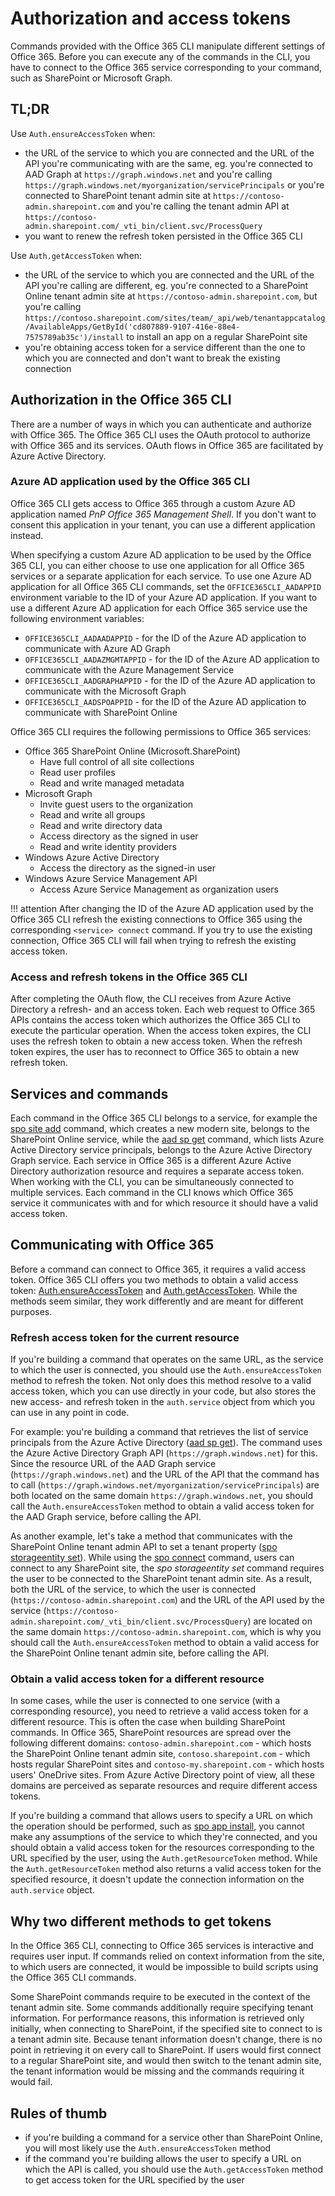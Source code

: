 # Authorization and access tokens

Commands provided with the Office 365 CLI manipulate different settings of Office 365. Before you can execute any of the commands in the CLI, you have to connect to the Office 365 service corresponding to your command, such as SharePoint or Microsoft Graph.

## TL;DR

Use `Auth.ensureAccessToken` when:

- the URL of the service to which you are connected and the URL of the API you're communicating with are the same, eg. you're connected to AAD Graph at `https://graph.windows.net` and you're calling `https://graph.windows.net/myorganization/servicePrincipals` or you're connected to SharePoint tenant admin site at `https://contoso-admin.sharepoint.com` and you're calling the tenant admin API at `https://contoso-admin.sharepoint.com/_vti_bin/client.svc/ProcessQuery`
- you want to renew the refresh token persisted in the Office 365 CLI

Use `Auth.getAccessToken` when:

- the URL of the service to which you are connected and the URL of the API you're calling are different, eg. you're connected to a SharePoint Online tenant admin site at `https://contoso-admin.sharepoint.com`, but you're calling `https://contoso.sharepoint.com/sites/team/_api/web/tenantappcatalog/AvailableApps/GetById('cd807889-9107-416e-88e4-7575789ab35c')/install` to install an app on a regular SharePoint site
- you're obtaining access token for a service different than the one to which you are connected and don't want to break the existing connection

## Authorization in the Office 365 CLI

There are a number of ways in which you can authenticate and authorize with Office 365. The Office 365 CLI uses the OAuth protocol to authorize with Office 365 and its services. OAuth flows in Office 365 are facilitated by Azure Active Directory.

### Azure AD application used by the Office 365 CLI

Office 365 CLI gets access to Office 365 through a custom Azure AD application named _PnP Office 365 Management Shell_. If you don't want to consent this application in your tenant, you can use a different application instead.

When specifying a custom Azure AD application to be used by the Office 365 CLI, you can either choose to use one application for all Office 365 services or a separate application for each service. To use one Azure AD application for all Office 365 CLI commands, set the `OFFICE365CLI_AADAPPID` environment variable to the ID of your Azure AD application. If you want to use a different Azure AD application for each Office 365 service use the following environment variables:

- `OFFICE365CLI_AADAADAPPID` - for the ID of the Azure AD application to communicate with Azure AD Graph
- `OFFICE365CLI_AADAZMGMTAPPID` - for the ID of the Azure AD application to communicate with the Azure Management Service
- `OFFICE365CLI_AADGRAPHAPPID` - for the ID of the Azure AD application to communicate with the Microsoft Graph
- `OFFICE365CLI_AADSPOAPPID` - for the ID of the Azure AD application to communicate with SharePoint Online

Office 365 CLI requires the following permissions to Office 365 services:

- Office 365 SharePoint Online (Microsoft.SharePoint)
    - Have full control of all site collections
    - Read user profiles
    - Read and write managed metadata
- Microsoft Graph
    - Invite guest users to the organization
    - Read and write all groups
    - Read and write directory data
    - Access directory as the signed in user
    - Read and write identity providers
- Windows Azure Active Directory
    - Access the directory as the signed-in user
- Windows Azure Service Management API
    - Access Azure Service Management as organization users

!!! attention
    After changing the ID of the Azure AD application used by the Office 365 CLI refresh the existing connections to Office 365 using the corresponding `<service> connect` command. If you try to use the existing connection, Office 365 CLI will fail when trying to refresh the existing access token.

### Access and refresh tokens in the Office 365 CLI

After completing the OAuth flow, the CLI receives from Azure Active Directory a refresh- and an access token. Each web request to Office 365 APIs contains the access token which authorizes the Office 365 CLI to execute the particular operation. When the access token expires, the CLI uses the refresh token to obtain a new access token. When the refresh token expires, the user has to reconnect to Office 365 to obtain a new refresh token.

## Services and commands

Each command in the Office 365 CLI belongs to a service, for example the [spo site add](../cmd/spo/site/site-add.md) command, which creates a new modern site, belongs to the SharePoint Online service, while the [aad sp get](../cmd/aad/sp/sp-get.md) command, which lists Azure Active Directory service principals, belongs to the Azure Active Directory Graph service. Each service in Office 365 is a different Azure Active Directory authorization resource and requires a separate access token. When working with the CLI, you can be simultaneously connected to multiple services. Each command in the CLI knows which Office 365 service it communicates with and for which resource it should have a valid access token.

## Communicating with Office 365

Before a command can connect to Office 365, it requires a valid access token. Office 365 CLI offers you two methods to obtain a valid access token: [Auth.ensureAccessToken](https://github.com/SharePoint/office365-cli/blob/8b4ede874923fbe5fd84ebe79dc20206da18a529/src/Auth.ts#L62-L214) and [Auth.getAccessToken](https://github.com/SharePoint/office365-cli/blob/8b4ede874923fbe5fd84ebe79dc20206da18a529/src/Auth.ts#L216-L255). While the methods seem similar, they work differently and are meant for different purposes.

### Refresh access token for the current resource

If you're building a command that operates on the same URL, as the service to which the user is connected, you should use the `Auth.ensureAccessToken` method to refresh the token. Not only does this method resolve to a valid access token, which you can use directly in your code, but also stores the new access- and refresh token in the `auth.service` object from which you can use in any point in code.

For example: you're building a command that retrieves the list of service principals from the Azure Active Directory ([aad sp get](../cmd/aad/sp/sp-get.md)). The command uses the Azure Active Directory Graph API (`https://graph.windows.net`) for this. Since the resource URL of the AAD Graph service (`https://graph.windows.net`) and the URL of the API that the command has to call (`https://graph.windows.net/myorganization/servicePrincipals`) are both located on the same domain `https://graph.windows.net`, you should call the `Auth.ensureAccessToken` method to obtain a valid access token for the AAD Graph service, before calling the API.

As another example, let's take a method that communicates with the SharePoint Online tenant admin API to set a tenant property ([spo storageentity set](../cmd/spo/storageentity/storageentity-set.md)). While using the [spo connect](../cmd/spo/connect.md) command, users can connect to any SharePoint site, the _spo storageentity set_ command requires the user to be connected to the SharePoint tenant admin site. As a result, both the URL of the service, to which the user is connected (`https://contoso-admin.sharepoint.com`) and the URL of the API used by the service (`https://contoso-admin.sharepoint.com/_vti_bin/client.svc/ProcessQuery`) are located on the same domain `https://contoso-admin.sharepoint.com`, which is why you should call the `Auth.ensureAccessToken` method to obtain a valid access for the SharePoint Online tenant admin site, before calling the API.

### Obtain a valid access token for a different resource

In some cases, while the user is connected to one service (with a corresponding resource), you need to retrieve a valid access token for a different resource. This is often the case when building SharePoint commands. In Office 365, SharePoint resources are spread over the following different domains: `contoso-admin.sharepoint.com` - which hosts the SharePoint Online tenant admin site, `contoso.sharepoint.com` - which hosts regular SharePoint sites and `contoso-my.sharepoint.com` - which hosts users' OneDrive sites. From Azure Active Directory point of view, all these domains are perceived as separate resources and require different access tokens.

If you're building a command that allows users to specify a URL on which the operation should be performed, such as [spo app install](../cmd/spo/app/app-install.md), you cannot make any assumptions of the service to which they're connected, and you should obtain a valid access token for the resources corresponding to the URL specified by the user, using the `Auth.getResourceToken` method. While the `Auth.getResourceToken` method also returns a valid access token for the specified resource, it doesn't update the connection information on the `auth.service` object.

## Why two different methods to get tokens

In the Office 365 CLI, connecting to Office 365 services is interactive and requires user input. If commands relied on context information from the site, to which users are connected, it would be impossible to build scripts using the Office 365 CLI commands.

Some SharePoint commands require to be executed in the context of the tenant admin site. Some commands additionally require specifying tenant information. For performance reasons, this information is retrieved only initially, when connecting to SharePoint, if the specified site to connect to is a tenant admin site. Because tenant information doesn't change, there is no point in retrieving it on every call to SharePoint. If users would first connect to a regular SharePoint site, and would then switch to the tenant admin site, the tenant information would be missing and the commands requiring it would fail.

## Rules of thumb

- if you're building a command for a service other than SharePoint Online, you will most likely use the `Auth.ensureAccessToken` method
- if the command you're building allows the user to specify a URL on which the API is called, you should use the `Auth.getAccessToken` method to get access token for the URL specified by the user